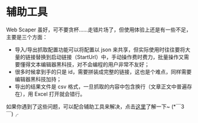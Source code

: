 # 辅助工具

Web Scaper 虽好，可不要贪杯……走错片场了，但使用体验上还是有一些不足，主要是三个方面：
- 导入/导出抓取配置功能可以将配置以 json 来共享，但实际使用时往往要将大量的链接替换到启动链接（StartUrl）中，手动操作费时费力，批量操作又需要懂得文本编辑器黑科技，对不会编程的用户非常不友好；
- 很多时候拿到手的只是 id，需要拼装成完整的链接，这也是个难点，同样需要编辑器黑科技加持；
- 导出的结果文件是 csv 格式，一旦抓取的内容中包含换行（文章正文中普遍存在），用 Excel 打开就会错行。

如果你遇到了这些问题，可以配合辅助工具来解决，点击[这里](https://wstool.netlify.com)了解一下~ (*￣3￣)╭